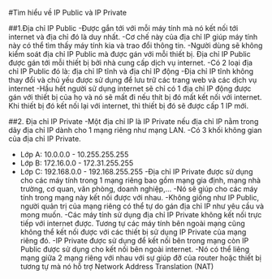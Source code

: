 #Tìm hiểu về IP Public và IP Private

##1.Địa chỉ IP Public
-Được gắn tới với mỗi máy tính mà nó kết nối tới internet và địa chỉ đó là duy nhất.
-Cơ chế này của địa chỉ IP giúp máy tính này có thể tìm thấy máy tính kia và trao đổi
thông tin.
-Người dùng sẽ không kiểm soát địa chỉ IP Public mà được gán với mỗi thiết bị. Địa chỉ
IP Public được gán tới mỗi thiết bị bởi nhà cung cấp dịch vụ internet.
-Có 2 loại địa chỉ IP Public đó là: địa chỉ IP tĩnh và địa chỉ IP động
-Địa chỉ IP tĩnh không thay đổi và chủ yếu được sử dụng để lưu trữ các trang web và các
dịch vụ internet
-Hầu hết người sử dụng internet sẽ chỉ có 1 địa chỉ IP động được gán với thiết bị của họ
và nó sẽ mất đi nếu thít bị đó mất kết nối với internet. Khi thiết bị đó kết nối lại với
internet, thì thiết bị đó sẽ được cấp 1 IP mới.

##2. Địa chỉ IP Private
-Một địa chỉ IP là IP Private nếu địa chỉ IP nằm trong dãy địa chỉ IP dành cho 1 mạng riêng
như mạng LAN.
-Có 3 khối không gian của địa chỉ IP Private.
  + Lớp A: 10.0.0.0 - 10.255.255.255
  + Lớp B: 172.16.0.0 - 172.31.255.255
  + Lớp C: 192.168.0.0 - 192.168.255.255
-Địa chỉ IP Private được sử dụng cho các máy tính trong 1 mạng riêng bao gồm mạng gia định,
mạng nhà trường, cơ quan, văn phòng, doanh nghiệp,...
-Nó sẽ giúp cho các máy tính trong mạng này kết nối được với nhau.
-Không giống như IP Public, người quản trị của mạng riêng có thể tự do gán địa chỉ IP như
yêu cầu và mong muốn.
-Các máy tính sử dụng địa chỉ IP Private không kết nối trực tiếp với internet được. Tương tự
các máy tính bên ngoài mạng cũng không thể kết nối được với các thiết bị sử dụng IP Private
của mạng riêng đó.
-IP Private được sử dụng để kết nối bên trong mạng còn IP Public được sử dụng cho kết nối
bên ngoài internet.
-Nó có thể liêng mạng giữa 2 mạng riêng với nhau với sự giúp đỡ của router hoặc thiết bị tương tự
mà nó hỗ trợ Network Address Translation (NAT)
